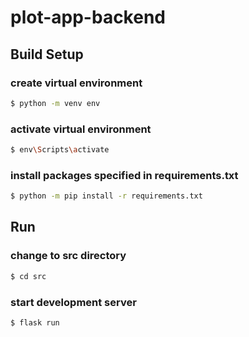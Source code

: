 # plot-app-backend

## Build Setup

### create virtual environment
```bash
$ python -m venv env
```

### activate virtual environment
```bash
$ env\Scripts\activate
```

### install packages specified in requirements.txt
```bash
$ python -m pip install -r requirements.txt
```

## Run

### change to src directory
```bash
$ cd src
```

### start development server
```bash
$ flask run
```
